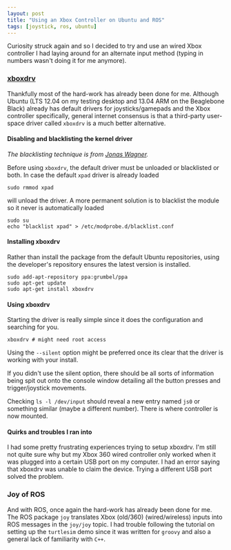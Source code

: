 ```yaml
---
layout: post
title: "Using an Xbox Controller on Ubuntu and ROS"
tags: [joystick, ros, ubuntu]
---
```


Curiosity struck again and so I decided to try and use an wired Xbox controller
I had laying around for an alternate input method (typing in numbers wasn't
doing it for me anymore).

### [xboxdrv](http://pingus.seul.org/~grumbel/xboxdrv/)

Thankfully most of the hard-work has already been done for me. Although Ubuntu
(LTS 12.04 on my testing desktop and 13.04 ARM on the Beaglebone Black) already
has default drivers for joysticks/gamepads and the Xbox controller specifically,
general internet consensus is that a third-party user-space driver called
`xboxdrv` is a much better alternative.

#### Disabling and blacklisting the kernel driver

_The blacklisting technique is from [Jonas Wagner](http://29a.ch/2013/2/24/xbox-controller-with-ubuntu-steam-xboxdrv)._

Before using `xboxdrv`, the default driver must be unloaded or blacklisted or
both. In case the default `xpad` driver is already loaded

    sudo rmmod xpad

will unload the driver. A more permanent solution is to blacklist the module so
it never is automatically loaded

    sudo su
    echo "blacklist xpad" > /etc/modprobe.d/blacklist.conf

#### Installing xboxdrv

Rather than install the package from the default Ubuntu repositories, using the
developer's repository ensures the latest version is installed.

    sudo add-apt-repository ppa:grumbel/ppa
    sudo apt-get update
    sudo apt-get install xboxdrv

#### Using xboxdrv

Starting the driver is really simple since it does the configuration and
searching for you.

    xboxdrv # might need root access

Using the `--silent` option might be preferred once its clear that the driver is
working with your install.

If you didn't use the silent option, there should be all sorts of information 
being spit out onto the console window detailing all the button presses and
trigger/joystick movements.

Checking `ls -l /dev/input` should reveal a new entry named `js0` or something
similar (maybe a different number). There is where controller is now mounted.

#### Quirks and troubles I ran into

I had some pretty frustrating experiences trying to setup xboxdrv. I'm still not
quite sure why but my Xbox 360 wired controller only worked when it was plugged
into a certain USB port on my computer. I had an error saying that xboxdrv was
unable to claim the device. Trying a different USB port solved the problem.

### Joy of ROS

And with ROS, once again the hard-work has already been done for me. The ROS
package `joy` translates Xbox (old/360) (wired/wireless) inputs into ROS
messages in the `joy/joy` topic. I had trouble following the tutorial on setting
up the `turtlesim` demo since it was written for `groovy` and also a general
lack of familiarity with `C++`.


